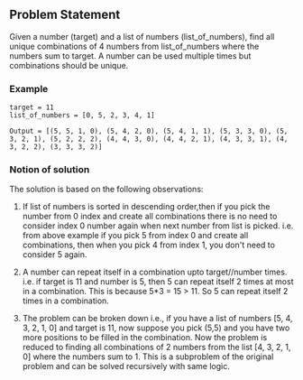 ## Problem Statement

Given a number (target) and a list of numbers (list_of_numbers), find all unique combinations of 4 numbers from list_of_numbers where the numbers sum to target. A number can be used multiple times but combinations should be unique.

### Example

```
target = 11
list_of_numbers = [0, 5, 2, 3, 4, 1]

Output = [(5, 5, 1, 0), (5, 4, 2, 0), (5, 4, 1, 1), (5, 3, 3, 0), (5, 3, 2, 1), (5, 2, 2, 2), (4, 4, 3, 0), (4, 4, 2, 1), (4, 3, 3, 1), (4, 3, 2, 2), (3, 3, 3, 2)]

```

### Notion of solution

The solution is based on the following observations:

1. If list of numbers is sorted in descending order,then if you pick the number from 0 index and create all combinations there is no need to consider index 0 number again when next number from list is picked. i.e. from above example if you pick 5 from index 0 and create all combinations, then when you pick 4 from index 1, you don't need to consider 5 again.

2. A number can repeat itself in a combination upto target//number times. i.e. if target is 11 and number is 5, then 5 can repeat itself 2 times at most in a combination. This is because 5\*3 = 15 > 11. So 5 can repeat itself 2 times in a combination.

3. The problem can be broken down i.e., if you have a list of numbers [5, 4, 3, 2, 1, 0] and target is 11, now suppose you pick (5,5) and you have two more positions to be filled in the combination. Now the problem is reduced to finding all combinations of 2 numbers from the list [4, 3, 2, 1, 0] where the numbers sum to 1. This is a subproblem of the original problem and can be solved recursively with same logic.
